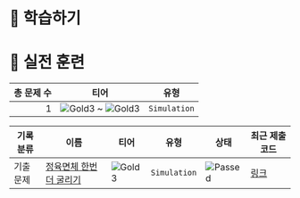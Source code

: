 # 📖 학습하기

# 🥇 실전 훈련
|총 문제 수|티어|유형|
|---:|---|---|
|1|![Gold3][g3] ~ ![Gold3][g3]|`Simulation`|

|기록분류|이름|티어|유형|상태|최근 제출 코드|
|---|---|---|---|---|---|
|기출문제|[정육면체 한번 더 굴리기](https://www.codetree.ai/training-field/frequent-problems/problems/cube-rounding-again)|![Gold3][g3]|`Simulation`|![Passed][passed]|[링크](https://github.com/gitubanana/codetree-TILs/blob/main/240726/%EC%A0%95%EC%9C%A1%EB%A9%B4%EC%B2%B4%20%ED%95%9C%EB%B2%88%20%EB%8D%94%20%EA%B5%B4%EB%A6%AC%EA%B8%B0/cube-rounding-again.cpp)|










[b5]: https://img.shields.io/badge/Bronze_5-%235D3E31.svg
[b4]: https://img.shields.io/badge/Bronze_4-%235D3E31.svg
[b3]: https://img.shields.io/badge/Bronze_3-%235D3E31.svg
[b2]: https://img.shields.io/badge/Bronze_2-%235D3E31.svg
[b1]: https://img.shields.io/badge/Bronze_1-%235D3E31.svg
[s5]: https://img.shields.io/badge/Silver_5-%23394960.svg
[s4]: https://img.shields.io/badge/Silver_4-%23394960.svg
[s3]: https://img.shields.io/badge/Silver_3-%23394960.svg
[s2]: https://img.shields.io/badge/Silver_2-%23394960.svg
[s1]: https://img.shields.io/badge/Silver_1-%23394960.svg
[g5]: https://img.shields.io/badge/Gold_5-%23FFC433.svg
[g4]: https://img.shields.io/badge/Gold_4-%23FFC433.svg
[g3]: https://img.shields.io/badge/Gold_3-%23FFC433.svg
[g2]: https://img.shields.io/badge/Gold_2-%23FFC433.svg
[g1]: https://img.shields.io/badge/Gold_1-%23FFC433.svg
[p5]: https://img.shields.io/badge/Platinum_5-%2376DDD8.svg
[p4]: https://img.shields.io/badge/Platinum_4-%2376DDD8.svg
[p3]: https://img.shields.io/badge/Platinum_3-%2376DDD8.svg
[p2]: https://img.shields.io/badge/Platinum_2-%2376DDD8.svg
[p1]: https://img.shields.io/badge/Platinum_1-%2376DDD8.svg
[passed]: https://img.shields.io/badge/Passed-%23009D27.svg
[failed]: https://img.shields.io/badge/Failed-%23D24D57.svg
[easy]: https://img.shields.io/badge/쉬움-%235cb85c.svg?for-the-badge
[medium]: https://img.shields.io/badge/보통-%23FFC433.svg?for-the-badge
[hard]: https://img.shields.io/badge/어려움-%23D24D57.svg?for-the-badge